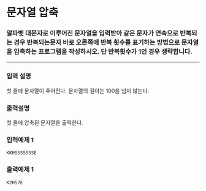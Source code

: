 # 문자열 압축

### 알파벳 대문자로 이루어진 문자열을 입력받아 같은 문자가 연속으로 반복되는 경우 반복되는문자 바로 오른쪽에 반복 횟수를 표기하는 방법으로 문자열을 압축하는 프로그램을 작성하시오. 단 반복횟수가 1인 경우 생략합니다.

---

### 입력 설명

첫 줄에 문자열이 주어진다. 문자열의 길이는 100을 넘지 않는다.

### 출력설명

첫 줄에 압축된 문자열을 출력한다.

### 입력예제 1

```
KKHSSSSSSSE
```

### 출력예제 1

```
K2HS7E
```
